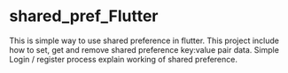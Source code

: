 # shared_pref_Flutter
This is simple way to use shared preference in flutter.
This project include how to set, get and remove shared preference key:value pair data.
Simple Login / register process explain working of shared preference.
